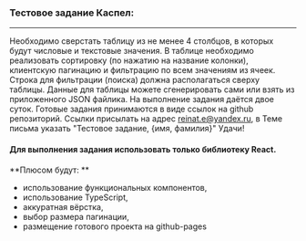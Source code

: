 ### Тестовое задание Каспел:

------------



Необходимо сверстать таблицу из не менее 4 столбцов, в которых будут числовые и текстовые значения. В таблице необходимо реализовать сортировку (по нажатию на название колонки), клиентскую пагинацию и фильтрацию по всем значениям из ячеек. Строка для фильтрации (поиска) должна располагаться сверху таблицы.
Данные для таблицы можете сгенерировать сами или взять из приложенного JSON файлика. На выполнение задания даётся двое суток. Готовые задания принимаются в виде ссылок на github репозиторий. Ссылки присылать на адрес reinat.e@yandex.ru, в Теме письма указать "Тестовое задание, {имя, фамилия}"
Удачи!

#### Для выполнения задания использовать только библиотеку React.

**Плюсом будут: **
- использование функциональных компонентов,
- использование TypeScript,
- аккуратная вёрстка,
- выбор размера пагинации,
- размещение готового проекта на github-pages